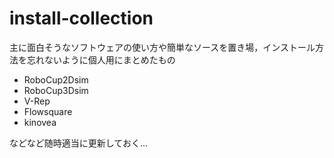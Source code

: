 # install-collection

主に面白そうなソフトウェアの使い方や簡単なソースを置き場，インストール方法を忘れないように個人用にまとめたもの<br>
  - RoboCup2Dsim
  - RoboCup3Dsim
  - V-Rep
  - Flowsquare
  - kinovea

などなど随時適当に更新しておく…

